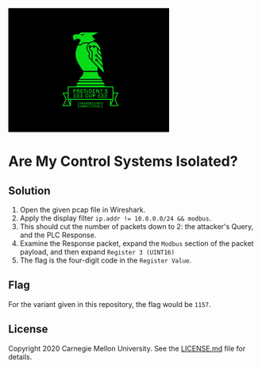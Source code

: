 <img src="../../../logo.png" height="250px">

# Are My Control Systems Isolated?

## Solution

1. Open the given pcap file in Wireshark.
2. Apply the display filter `ip.addr != 10.0.0.0/24 && modbus`.
3. This should cut the number of packets down to 2: the attacker's Query, and the PLC Response.
4. Examine the Response packet, expand the `Modbus` section of the packet payload, and then expand `Register 3 (UINT16)`
5. The flag is the four-digit code in the `Register Value`.

## Flag

For the variant given in this repository, the flag would be `1157`.

## License
Copyright 2020 Carnegie Mellon University. See the [LICENSE.md](../../../LICENSE.md) file for details.